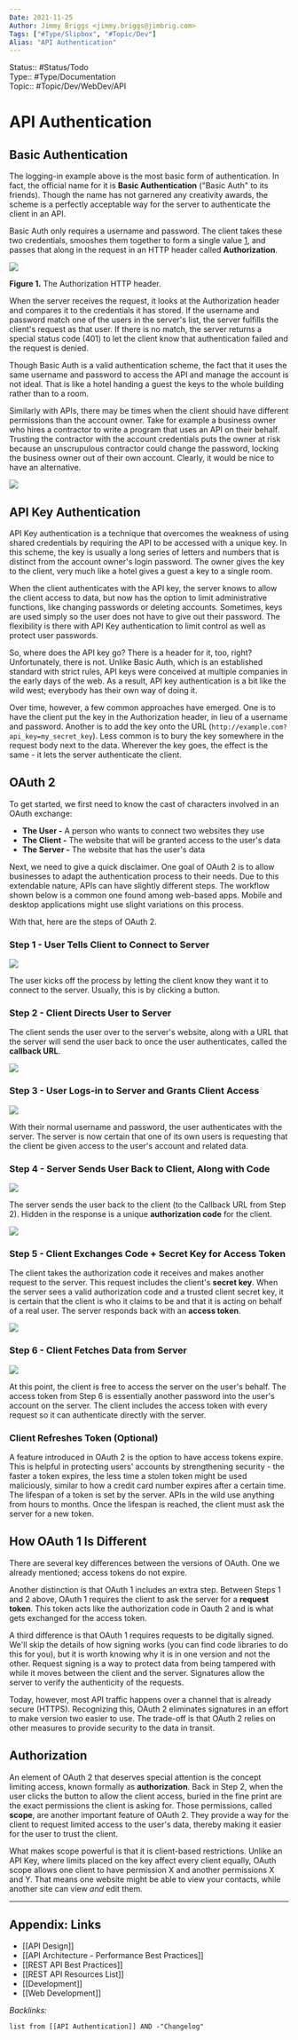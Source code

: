 ```yaml
---
Date: 2021-11-25
Author: Jimmy Briggs <jimmy.briggs@jimbrig.com>
Tags: ["#Type/Slipbox", "#Topic/Dev"]
Alias: "API Authentication"
---
```


Status:: #Status/Todo  
Type:: #Type/Documentation  
Topic:: #Topic/Dev/WebDev/API  

# API Authentication

## Basic Authentication

The logging-in example above is the most basic form of authentication. In fact, the official name for it is **Basic Authentication** ("Basic Auth" to its friends). Though the name has not garnered any creativity awards, the scheme is a perfectly acceptable way for the server to authenticate the client in an API.

Basic Auth only requires a username and password. The client takes these two credentials, smooshes them together to form a single value [1](https://zapier.com/learn/apis/chapter-4-authentication-part-1/#footnote-1), and passes that along in the request in an HTTP header called **Authorization**.

![](https://images.zapier.com/storage/photos/8c6904593b69ea46786f22fe1642f78c.png?format=jpg)

**Figure 1.** The Authorization HTTP header.

When the server receives the request, it looks at the Authorization header and compares it to the credentials it has stored. If the username and password match one of the users in the server's list, the server fulfills the client's request as that user. If there is no match, the server returns a special status code (401) to let the client know that authentication failed and the request is denied.

Though Basic Auth is a valid authentication scheme, the fact that it uses the same username and password to access the API and manage the account is not ideal. That is like a hotel handing a guest the keys to the whole building rather than to a room.

Similarly with APIs, there may be times when the client should have different permissions than the account owner. Take for example a business owner who hires a contractor to write a program that uses an API on their behalf. Trusting the contractor with the account credentials puts the owner at risk because an unscrupulous contractor could change the password, locking the business owner out of their own account. Clearly, it would be nice to have an alternative.

![](https://images.zapier.com/storage/photos/9d065ad75953f866fd3e43698f723135.png?format=jpg)

## API Key Authentication

API Key authentication is a technique that overcomes the weakness of using shared credentials by requiring the API to be accessed with a unique key. In this scheme, the key is usually a long series of letters and numbers that is distinct from the account owner's login password. The owner gives the key to the client, very much like a hotel gives a guest a key to a single room.

When the client authenticates with the API key, the server knows to allow the client access to data, but now has the option to limit administrative functions, like changing passwords or deleting accounts. Sometimes, keys are used simply so the user does not have to give out their password. The flexibility is there with API Key authentication to limit control as well as protect user passwords.

So, where does the API key go? There is a header for it, too, right? Unfortunately, there is not. Unlike Basic Auth, which is an established standard with strict rules, API keys were conceived at multiple companies in the early days of the web. As a result, API key authentication is a bit like the wild west; everybody has their own way of doing it.

Over time, however, a few common approaches have emerged. One is to have the client put the key in the Authorization header, in lieu of a username and password. Another is to add the key onto the URL (`http://example.com?api_key=my_secret_key`). Less common is to bury the key somewhere in the request body next to the data. Wherever the key goes, the effect is the same - it lets the server authenticate the client.

## OAuth 2

To get started, we first need to know the cast of characters involved in an OAuth exchange:

-   **The User -** A person who wants to connect two websites they use
-   **The Client -** The website that will be granted access to the user's data
-   **The Server -** The website that has the user's data

Next, we need to give a quick disclaimer. One goal of OAuth 2 is to allow businesses to adapt the authentication process to their needs. Due to this extendable nature, APIs can have slightly different steps. The workflow shown below is a common one found among web-based apps. Mobile and desktop applications might use slight variations on this process.

With that, here are the steps of OAuth 2.

### Step 1 - User Tells Client to Connect to Server

![](https://images.zapier.com/storage/photos/14308b92c1ecbf386bf6f9968a26655d.png?format=jpg)

The user kicks off the process by letting the client know they want it to connect to the server. Usually, this is by clicking a button.

### Step 2 - Client Directs User to Server

The client sends the user over to the server's website, along with a URL that the server will send the user back to once the user authenticates, called the **callback URL**.

![](https://images.zapier.com/storage/photos/c5abbc5bbb8113fe396c3f1142365d30.png?format=jpg)

### Step 3 - User Logs-in to Server and Grants Client Access

![](https://images.zapier.com/storage/photos/6598fef75989e1c6631633cc5e6b500b.png?format=jpg)

With their normal username and password, the user authenticates with the server. The server is now certain that one of its own users is requesting that the client be given access to the user's account and related data.

### Step 4 - Server Sends User Back to Client, Along with Code

![](https://images.zapier.com/storage/photos/4fa7f92cfc3ec2539ce2d91bc0bbb900.png?format=jpg)

The server sends the user back to the client (to the Callback URL from Step 2). Hidden in the response is a unique **authorization code** for the client.

![](https://images.zapier.com/storage/photos/95009dd46bc2d822372c572b5788f59a.png?format=jpg)

### Step 5 - Client Exchanges Code + Secret Key for Access Token

The client takes the authorization code it receives and makes another request to the server. This request includes the client's **secret key**. When the server sees a valid authorization code and a trusted client secret key, it is certain that the client is who it claims to be and that it is acting on behalf of a real user. The server responds back with an **access token**.

![](https://images.zapier.com/storage/photos/7e0f9c20bc4504568d73d329b2fe940f.png?format=jpg)

### Step 6 - Client Fetches Data from Server

![](https://images.zapier.com/storage/photos/249b7ca9a56bda87413b4de175e79981.png?format=jpg)

At this point, the client is free to access the server on the user's behalf. The access token from Step 6 is essentially another password into the user's account on the server. The client includes the access token with every request so it can authenticate directly with the server.

### Client Refreshes Token (Optional)

A feature introduced in OAuth 2 is the option to have access tokens expire. This is helpful in protecting users' accounts by strengthening security - the faster a token expires, the less time a stolen token might be used maliciously, similar to how a credit card number expires after a certain time. The lifespan of a token is set by the server. APIs in the wild use anything from hours to months. Once the lifespan is reached, the client must ask the server for a new token.

## How OAuth 1 Is Different

There are several key differences between the versions of OAuth. One we already mentioned; access tokens do not expire.

Another distinction is that OAuth 1 includes an extra step. Between Steps 1 and 2 above, OAuth 1 requires the client to ask the server for a **request token**. This token acts like the authorization code in Oauth 2 and is what gets exchanged for the access token.

A third difference is that OAuth 1 requires requests to be digitally signed. We'll skip the details of how signing works (you can find code libraries to do this for you), but it is worth knowing why it is in one version and not the other. Request signing is a way to protect data from being tampered with while it moves between the client and the server. Signatures allow the server to verify the authenticity of the requests.

Today, however, most API traffic happens over a channel that is already secure (HTTPS). Recognizing this, OAuth 2 eliminates signatures in an effort to make version two easier to use. The trade-off is that OAuth 2 relies on other measures to provide security to the data in transit.

## Authorization

An element of OAuth 2 that deserves special attention is the concept limiting access, known formally as **authorization**. Back in Step 2, when the user clicks the button to allow the client access, buried in the fine print are the exact permissions the client is asking for. Those permissions, called **scope**, are another important feature of OAuth 2. They provide a way for the client to request limited access to the user's data, thereby making it easier for the user to trust the client.

What makes scope powerful is that it is client-based restrictions. Unlike an API Key, where limits placed on the key affect every client equally, OAuth scope allows one client to have permission X and another permissions X and Y. That means one website might be able to view your contacts, while another site can view _and_ edit them.

***

## Appendix: Links

- [[API Design]]
- [[API Architecture - Performance Best Practices]]
- [[REST API Best Practices]]
- [[REST API Resources List]]
- [[Development]]
- [[Web Development]]

*Backlinks:*

```dataview
list from [[API Authentication]] AND -"Changelog"
```